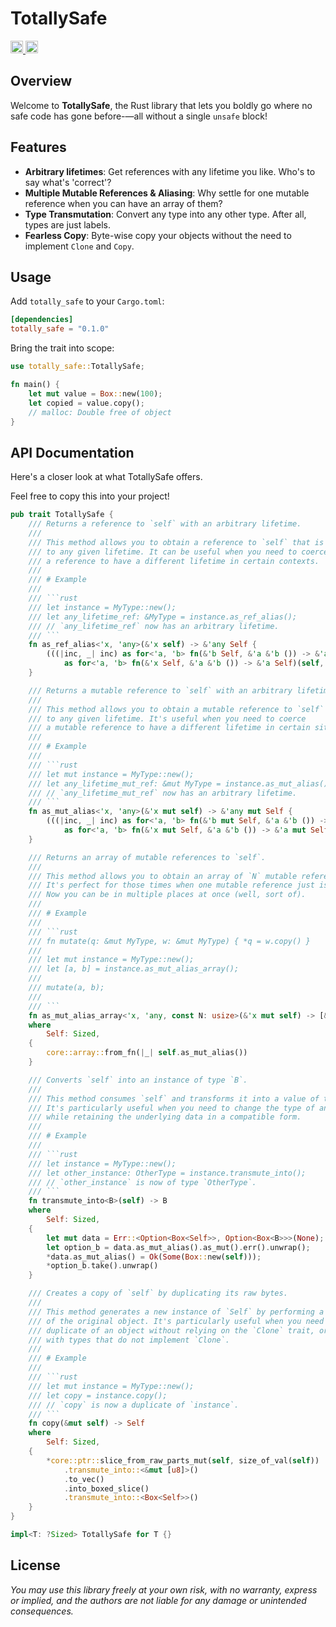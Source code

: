 # TotallySafe

<div align="left">
    <a href="https://github.com/viktorlott/totally-safe">
        <img alt="Github" src="https://img.shields.io/github/languages/code-size/viktorlott/totally-safe?style=flat-square&logo=github" height="20">
    </a>
    <a href="https://crates.io/crates/totally-safe">
        <img alt="crates.io" src="https://img.shields.io/crates/v/totally-safe.svg?style=flat-square&logo=rust" height="20">
    </a>
</div>


## Overview

Welcome to **TotallySafe**, the Rust library that lets you boldly go where no safe code has gone
before-—all without a single `unsafe` block!

## Features

- **Arbitrary lifetimes**: Get references with any lifetime you like. Who's to say what's 'correct'?
- **Multiple Mutable References & Aliasing**: Why settle for one mutable reference when you can have an array of them?
- **Type Transmutation**: Convert any type into any other type. After all, types are just labels.
- **Fearless Copy**: Byte-wise copy your objects without the need to implement `Clone` and `Copy`.

## Usage

Add `totally_safe` to your `Cargo.toml`:

```toml
[dependencies]
totally_safe = "0.1.0"
```

Bring the trait into scope:

```rs
use totally_safe::TotallySafe;

fn main() {
    let mut value = Box::new(100);
    let copied = value.copy();
	// malloc: Double free of object
}
```

## API Documentation
Here's a closer look at what TotallySafe offers.

Feel free to copy this into your project!

```rs
pub trait TotallySafe {
    /// Returns a reference to `self` with an arbitrary lifetime.
    ///
    /// This method allows you to obtain a reference to `self` that is bound
    /// to any given lifetime. It can be useful when you need to coerce
    /// a reference to have a different lifetime in certain contexts.
    ///
    /// # Example
    ///
    /// ```rust
    /// let instance = MyType::new();
    /// let any_lifetime_ref: &MyType = instance.as_ref_alias();
    /// // `any_lifetime_ref` now has an arbitrary lifetime.
    /// ```
    fn as_ref_alias<'x, 'any>(&'x self) -> &'any Self {
        (((|inc, _| inc) as for<'a, 'b> fn(&'b Self, &'a &'b ()) -> &'a Self)
            as for<'a, 'b> fn(&'x Self, &'a &'b ()) -> &'a Self)(self, &&())
    }

    /// Returns a mutable reference to `self` with an arbitrary lifetime.
    ///
    /// This method allows you to obtain a mutable reference to `self` that is bound
    /// to any given lifetime. It's useful when you need to coerce
    /// a mutable reference to have a different lifetime in certain situations.
    ///
    /// # Example
    ///
    /// ```rust
    /// let mut instance = MyType::new();
    /// let any_lifetime_mut_ref: &mut MyType = instance.as_mut_alias();
    /// // `any_lifetime_mut_ref` now has an arbitrary lifetime.
    /// ```
    fn as_mut_alias<'x, 'any>(&'x mut self) -> &'any mut Self {
        (((|inc, _| inc) as for<'a, 'b> fn(&'b mut Self, &'a &'b ()) -> &'a mut Self)
            as for<'a, 'b> fn(&'x mut Self, &'a &'b ()) -> &'a mut Self)(self, &&())
    }

    /// Returns an array of mutable references to `self`.
    ///
    /// This method allows you to obtain an array of `N` mutable references to `self`.
    /// It's perfect for those times when one mutable reference just isn't enough!
    /// Now you can be in multiple places at once (well, sort of).
    ///
    /// # Example
    ///
    /// ```rust
    /// fn mutate(q: &mut MyType, w: &mut MyType) { *q = w.copy() }
    ///
    /// let mut instance = MyType::new();
    /// let [a, b] = instance.as_mut_alias_array();
    ///
    /// mutate(a, b);
    ///
    /// ```
    fn as_mut_alias_array<'x, 'any, const N: usize>(&'x mut self) -> [&'any mut Self; N]
    where
        Self: Sized,
    {
        core::array::from_fn(|_| self.as_mut_alias())
    }

    /// Converts `self` into an instance of type `B`.
    ///
    /// This method consumes `self` and transforms it into a value of type `B`.
    /// It's particularly useful when you need to change the type of an object
    /// while retaining the underlying data in a compatible form.
    ///
    /// # Example
    ///
    /// ```rust
    /// let instance = MyType::new();
    /// let other_instance: OtherType = instance.transmute_into();
    /// // `other_instance` is now of type `OtherType`.
    /// ```
    fn transmute_into<B>(self) -> B
    where
        Self: Sized,
    {
        let mut data = Err::<Option<Box<Self>>, Option<Box<B>>>(None);
        let option_b = data.as_mut_alias().as_mut().err().unwrap();
        *data.as_mut_alias() = Ok(Some(Box::new(self)));
        *option_b.take().unwrap()
    }

    /// Creates a copy of `self` by duplicating its raw bytes.
    ///
    /// This method generates a new instance of `Self` by performing a byte-wise copy
    /// of the original object. It's particularly useful when you need to create a
    /// duplicate of an object without relying on the `Clone` trait, or when dealing
    /// with types that do not implement `Clone`.
    ///
    /// # Example
    ///
    /// ```rust
    /// let mut instance = MyType::new();
    /// let copy = instance.copy();
    /// // `copy` is now a duplicate of `instance`.
    /// ```
    fn copy(&mut self) -> Self
    where
        Self: Sized,
    {
        *core::ptr::slice_from_raw_parts_mut(self, size_of_val(self))
            .transmute_into::<&mut [u8]>()
            .to_vec()
            .into_boxed_slice()
            .transmute_into::<Box<Self>>()
    }
}

impl<T: ?Sized> TotallySafe for T {}
```

## License
*You may use this library freely at your own risk, with no warranty, express or implied, and the authors are not liable for any damage or unintended consequences.*